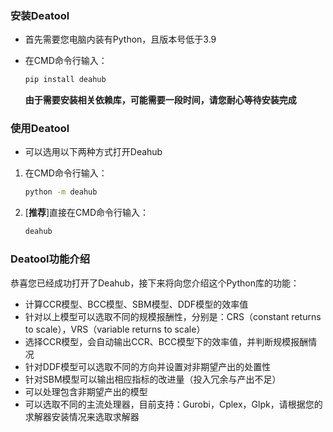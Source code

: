 ### 安装Deatool
- 首先需要您电脑内装有Python，且版本号低于3.9
- 在CMD命令行输入：

    ```cmd
    pip install deahub
    ```
    **由于需要安装相关依赖库，可能需要一段时间，请您耐心等待安装完成**

### 使用Deatool
- 可以选用以下两种方式打开Deahub
1. 在CMD命令行输入：

    ```cmd
    python -m deahub
    ```
2. [**推荐**]直接在CMD命令行输入：
    ```cmd
    deahub
    ```

### Deatool功能介绍
恭喜您已经成功打开了Deahub，接下来将向您介绍这个Python库的功能：
- 计算CCR模型、BCC模型、SBM模型、DDF模型的效率值
- 针对以上模型可以选取不同的规模报酬性，分别是：CRS（constant returns to scale），VRS（variable returns to scale）
- 选择CCR模型，会自动输出CCR、BCC模型下的效率值，并判断规模报酬情况
- 针对DDF模型可以选取不同的方向并设置对非期望产出的处置性
- 针对SBM模型可以输出相应指标的改进量（投入冗余与产出不足）
- 可以处理包含非期望产出的模型
- 可以选取不同的主流处理器，目前支持：Gurobi，Cplex，Glpk，请根据您的求解器安装情况来选取求解器